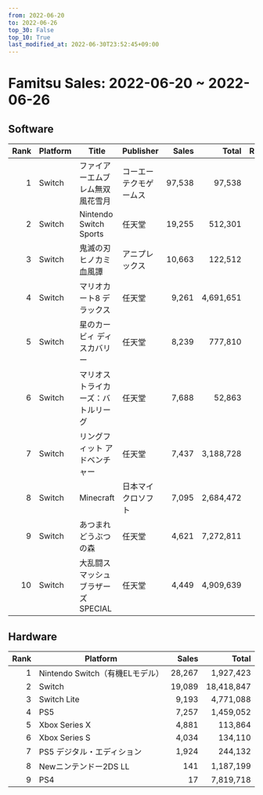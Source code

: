 ```yaml
---
from: 2022-06-20
to: 2022-06-26
top_30: False
top_10: True
last_modified_at: 2022-06-30T23:52:45+09:00
---
```

# Famitsu Sales: 2022-06-20 ~ 2022-06-26
## Software
| Rank | Platform | Title | Publisher | Sales | Total | Rate | New |
| -: | -- | -- | -- | -: | -: | -: | -- |
| 1 | Switch | ファイアーエムブレム無双 風花雪月 | コーエーテクモゲームス | 97,538 | 97,538 |  | **New** |
| 2 | Switch | Nintendo Switch Sports | 任天堂 | 19,255 | 512,301 |  |  |
| 3 | Switch | 鬼滅の刃 ヒノカミ血風譚 | アニプレックス | 10,663 | 122,512 |  |  |
| 4 | Switch | マリオカート8 デラックス | 任天堂 | 9,261 | 4,691,651 |  |  |
| 5 | Switch | 星のカービィ ディスカバリー | 任天堂 | 8,239 | 777,810 |  |  |
| 6 | Switch | マリオストライカーズ：バトルリーグ | 任天堂 | 7,688 | 52,863 |  |  |
| 7 | Switch | リングフィット アドベンチャー | 任天堂 | 7,437 | 3,188,728 |  |  |
| 8 | Switch | Minecraft | 日本マイクロソフト | 7,095 | 2,684,472 |  |  |
| 9 | Switch | あつまれ どうぶつの森 | 任天堂 | 4,621 | 7,272,811 |  |  |
| 10 | Switch | 大乱闘スマッシュブラザーズ SPECIAL | 任天堂 | 4,449 | 4,909,639 |  |  |

## Hardware
| Rank | Platform | Sales | Total |
| -: | -- | -: | -: |
| 1 | Nintendo Switch（有機ELモデル） | 28,267 | 1,927,423 |
| 2 | Switch | 19,089 | 18,418,847 |
| 3 | Switch Lite | 9,193 | 4,771,088 |
| 4 | PS5 | 7,257 | 1,459,052 |
| 5 | Xbox Series X | 4,881 | 113,864 |
| 6 | Xbox Series S | 4,034 | 134,110 |
| 7 | PS5 デジタル・エディション | 1,924 | 244,132 |
| 8 | Newニンテンドー2DS LL | 141 | 1,187,199 |
| 9 | PS4 | 17 | 7,819,718 |